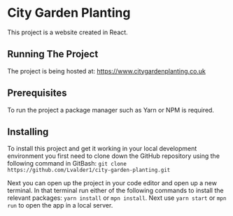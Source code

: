 # City Garden Planting

This project is a website created in React. 

## Running The Project

The project is being hosted at: https://www.citygardenplanting.co.uk

## Prerequisites

To run the project a package manager such as Yarn or NPM is required. 

## Installing

To install this project and get it working in your local development environment you first need to clone down the GitHub repository using the following command in GitBash: `git clone https://github.com/Lvalder1/city-garden-planting.git`

Next you can open up the project in your code editor and open up a new terminal. In that terminal run either of the following commands to install the relevant packages: `yarn install` or `mpn install`. Next use `yarn start` or `mpn run` to open the app in a local server.
